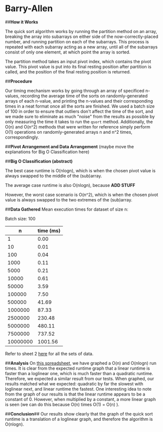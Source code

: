 # Barry-Allen

##**How it Works**

The quick sort algorithm works by running the partition method on an array, breaking the array into subarrays on either side of the now-correctly-placed number, and running partition on each of the subarrays. This process is repeated with each subarray acting as a new array, until all of the subarrays consist of only one element, at which point the array is sorted.

The partition method takes an input pivot index, which contains the pivot value. This pivot value is put into its final resting position after partition is called, and the position of the final resting position is returned.

##**Procedure**

Our timing mechanism works by going through an array of specificed n-values, recording the average time of the sorts on randomly-generated arrays of each n-value, and printing the n-values and their corresponding times in a neat format once all the sorts are finished. We used a batch size of 100 in order to ensure that outliers don't affect the time of the sort, and we made sure to eliminate as much "noise" from the results as possible by only measuring the time it takes to run the ```qsort``` method. Additionally, the O(n) and O(n^2) methods that were written for reference simply perform O(1) operations on randomly-generated arrays n and n^2 times, correspondingly.

##**Pivot Arrangement and Data Arrangement**
(maybe move the explanations for Big O Classification here)

##**Big O Classification (abstract)**

The best case runtime is O(nlogn), which is when the chosen pivot value is always swapped to the middle of the (sub)array.

The average case runtime is also O(nlogn), because **ADD STUFF**

However, the worst case scenario is O(n^2), which is when the chosen pivot value is always swapped to the two extremes of the (sub)array.

##**Data Gathered**
Mean execution times for dataset of size n:

Batch size: 100

  n        | time (ms)
  -------- | ---------
  1        | 0.00
  10       | 0.01
  100      | 0.04
  1000     | 0.11
  5000     | 0.21
  10000    | 0.61
  50000    | 3.59
  100000   | 7.50
  500000   | 41.69
  1000000  | 87.33
  2500000  | 230.48
  5000000  | 480.11
  7500000  | 737.52
  10000000 | 1001.56
  
Refer to sheet 2 [here](https://docs.google.com/spreadsheets/d/1cPhpooQ144SA3srdUaYbCKzZDRhlfPsNmp4NApKldMg/pubhtml) for all the sets of data.

##**Analysis**
On [this spreadsheet](https://docs.google.com/spreadsheets/d/1cPhpooQ144SA3srdUaYbCKzZDRhlfPsNmp4NApKldMg/pubhtml), we have graphed a O(n) and O(nlogn) run times. It is clear from the expected runtime graph that a linear runtime is faster than a loglinear one, which is much faster than a quadratic runtime. Therefore, we expected a similar result from our tests. When graphed, our results matched what we expected: quadratic by far the slowest with loglinear next, and linear runtime the fastest. One interesting idea to note from the graph of our results is that the linear runtime appears to be a constant of 0. However, when multiplied by a constant, a more linear graph is seen (we can do this because O(n) times O(1) = O(n) ). 

##**Conclusion**##
Our results show clearly that the graph of the quick sort runtime is a translation of a loglinear graph, and therefore the algorithm is O(nlogn).
